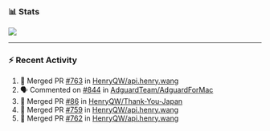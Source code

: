 ### :bar_chart: Stats

<a href="#">
  <img align="center" src="https://github-readme-stats.vercel.app/api?username=henryqw&count_private=true&show_icons=true" />
</a>
<!-- <a href="#">
  <img align="center" src="https://github-readme-stats-git-master.henryqw.vercel.app/api/top-langs/?username=HenryQW&layout=compact" />
</a> -->

---

### :zap: Recent Activity

<!--START_SECTION:activity-->

1. 🎉 Merged PR [#763](https://github.com/HenryQW/api.henry.wang/pull/763) in [HenryQW/api.henry.wang](https://github.com/HenryQW/api.henry.wang)
2. 🗣 Commented on [#844](https://github.com/AdguardTeam/AdguardForMac/issues/844) in [AdguardTeam/AdguardForMac](https://github.com/AdguardTeam/AdguardForMac)
3. 🎉 Merged PR [#86](https://github.com/HenryQW/Thank-You-Japan/pull/86) in [HenryQW/Thank-You-Japan](https://github.com/HenryQW/Thank-You-Japan)
4. 🎉 Merged PR [#759](https://github.com/HenryQW/api.henry.wang/pull/759) in [HenryQW/api.henry.wang](https://github.com/HenryQW/api.henry.wang)
5. 🎉 Merged PR [#762](https://github.com/HenryQW/api.henry.wang/pull/762) in [HenryQW/api.henry.wang](https://github.com/HenryQW/api.henry.wang)
<!--END_SECTION:activity-->
